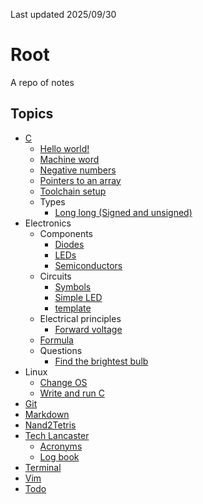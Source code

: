 Last updated 2025/09/30

# Root

A repo of notes

Topics
---
- [C](./C/README.md)
    - [Hello world!](./C/hello-world.md)
    - [Machine word](./C/Machine_word.md)
    - [Negative numbers](./C/Negative_numbers.md)
    - [Pointers to an array](./C/Pointers_to_an_array.md)
    - [Toolchain setup](./C/ToolchainSetup.md)
    - Types
        - [Long long (Signed and unsigned)](./C/Long_long.md)
- Electronics
    - Components
        - [Diodes](.Electronics/Components/Diodes.md)
        - [LEDs](./Electronics/Components/LEDs.md)
        - [Semiconductors](./Electronics/Components/Semiconductors.md)
    - Circuits
        - [Symbols](./Electronics/Circuits/Symbols.md)
        - [Simple LED](./Electronics/Circuits/simple_LED.md)
        - [template](./Electronics/Circuits/template.md)
    - Electrical principles
        - [Forward voltage](./Electronics/Electrical_principles/Forward_voltage.md)
    - [Formula](./Electronics/Formula.md)
    - Questions
        - [Find the brightest bulb](./Electronics/Questions_notes.md/Find_the_brightest_bulb.md)
- Linux
    - [Change OS](./Linux/Change_OS.md)
    - [Write and run C](./Linux/Run_C_Program_On_Ubuntu.md)
- [Git](./Git/Git.md)
- [Markdown](./Markdown/README.md)
- [Nand2Tetris](./Nand2Tetris/README.md)
- [Tech Lancaster](./Tech_Lancaster/README.md)
    - [Acronyms](./Tech_Lancaster/Acronyms.md)
    - [Log book](./Tech_Lancaster/Logbook.md)
- [Terminal](./Terminal)
- [Vim](./Vim)
- [Todo](Todo.md)
